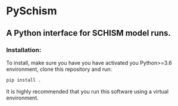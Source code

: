 # PySchism

## A Python interface for SCHISM model runs.

### Installation:

To install, make sure you have you have activated you Python>=3.6 environment, clone this repository and run:
``` bash
pip install .
```
It is highly recommended that you run this software using a virtual environment.
